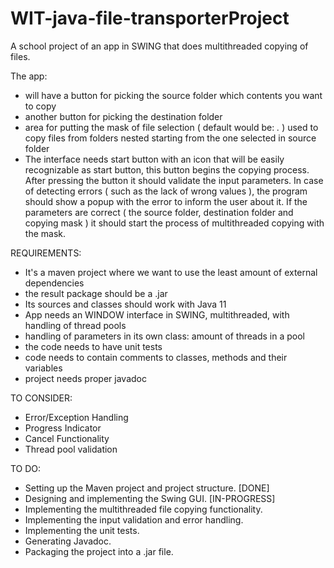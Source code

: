 # WIT-java-file-transporterProject
A school project of an app in SWING that does multithreaded copying of files.


The app: 
- will have a button for picking the source folder which contents you want to copy
- another button for picking the destination folder
- area for putting the mask of file selection ( default would be: *.* ) used to copy files from folders nested starting from the one selected in source folder
- The interface needs start button with an icon that will be easily recognizable as start button, this button begins the copying process. After pressing the button it should validate the input parameters. In case of detecting errors  ( such as the lack of wrong values ), the program should show a popup with the error to inform the user about it. If the parameters are correct ( the source folder, destination folder and copying mask ) it should start the process of multithreaded copying with the mask.

REQUIREMENTS:

- It's a maven project where we want to use the least amount of external dependencies 
- the result package should be a .jar 
- Its sources and classes should work with Java 11
- App needs an WINDOW interface in SWING, multithreaded, with handling of thread pools
- handling of parameters in its own class: amount of threads in a pool
- the code needs to have unit tests
- code needs to contain comments to classes, methods and their variables
- project needs proper javadoc

TO CONSIDER: 

- Error/Exception Handling
- Progress Indicator
- Cancel Functionality
- Thread pool validation

TO DO:

- Setting up the Maven project and project structure. [DONE]
- Designing and implementing the Swing GUI. [IN-PROGRESS]
- Implementing the multithreaded file copying functionality.
- Implementing the input validation and error handling.
- Implementing the unit tests.
- Generating Javadoc.
- Packaging the project into a .jar file.
